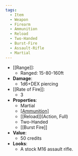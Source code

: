 ```yaml
---
tags:
  - Item
  - Weapon
  - Firearm
  - Ammunition
  - Reload
  - Two-Handed
  - Burst-Fire
  - Assault-Rifle
  - Martial
---
```

* [[Range]]:
	* Ranged: 15-80-160ft
* __Damage__:
	* 1d6+DEX piercing
* [[Rate of Fire]]:
	* 3
* __Properties__:
	* Martial
	* [[Ammunition]](20)
	* [[Reload]](Action, Full)
	* Two-Handed
	* [[Burst Fire]]
* **Value**:
	* 50 credits
* **Looks**:
	* A stock M16 assault rifle.

